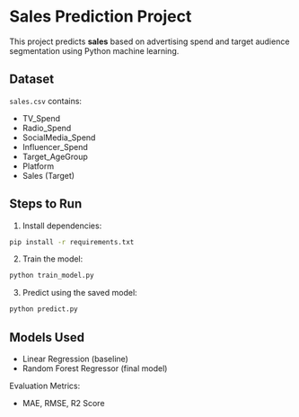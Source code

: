 # Sales Prediction Project

This project predicts **sales** based on advertising spend and target audience segmentation using Python machine learning.

## Dataset
`sales.csv` contains:
- TV_Spend
- Radio_Spend
- SocialMedia_Spend
- Influencer_Spend
- Target_AgeGroup
- Platform
- Sales (Target)

## Steps to Run

1. Install dependencies:
```bash
pip install -r requirements.txt
```

2. Train the model:
```bash
python train_model.py
```

3. Predict using the saved model:
```bash
python predict.py
```

## Models Used
- Linear Regression (baseline)
- Random Forest Regressor (final model)

Evaluation Metrics:
- MAE, RMSE, R2 Score
